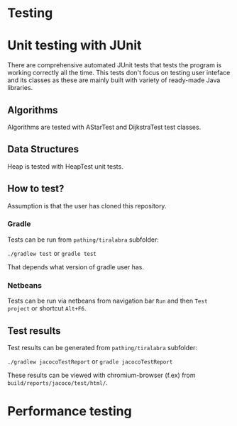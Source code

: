 # Testing

# Unit testing with JUnit

There are comprehensive automated JUnit tests that tests the program is working correctly all the time. This tests don't focus on testing user inteface and its classes as these are mainly built with variety of ready-made Java libraries. 

## Algorithms

Algorithms are tested with AStarTest and DijkstraTest test classes. 

## Data Structures

Heap is tested with HeapTest unit tests. 

## How to test?

Assumption is that the user has cloned this repository.

### Gradle

 Tests can be run from `pathing/tiralabra` subfolder:

`./gradlew test` or `gradle test`

That depends what version of gradle user has. 

### Netbeans

Tests can be run via netbeans from navigation bar `Run` and then `Test project` or shortcut `Alt+F6`.

## Test results

Test results can be generated from `pathing/tiralabra` subfolder:

`./gradlew jacocoTestReport` or `gradle jacocoTestReport`

These results can be viewed with chromium-browser (f.ex) from `build/reports/jacoco/test/html/`. 

# Performance testing
